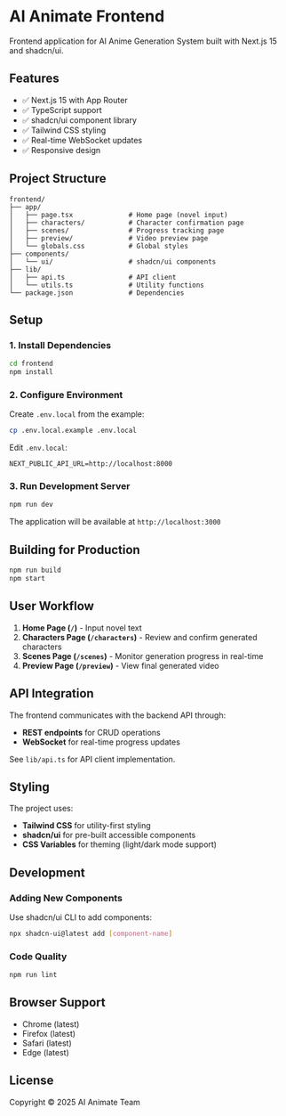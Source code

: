 # AI Animate Frontend

Frontend application for AI Anime Generation System built with Next.js 15 and shadcn/ui.

## Features

- ✅ Next.js 15 with App Router
- ✅ TypeScript support
- ✅ shadcn/ui component library
- ✅ Tailwind CSS styling
- ✅ Real-time WebSocket updates
- ✅ Responsive design

## Project Structure

```
frontend/
├── app/
│   ├── page.tsx              # Home page (novel input)
│   ├── characters/           # Character confirmation page
│   ├── scenes/               # Progress tracking page
│   ├── preview/              # Video preview page
│   └── globals.css           # Global styles
├── components/
│   └── ui/                   # shadcn/ui components
├── lib/
│   ├── api.ts                # API client
│   └── utils.ts              # Utility functions
└── package.json              # Dependencies
```

## Setup

### 1. Install Dependencies

```bash
cd frontend
npm install
```

### 2. Configure Environment

Create `.env.local` from the example:

```bash
cp .env.local.example .env.local
```

Edit `.env.local`:

```env
NEXT_PUBLIC_API_URL=http://localhost:8000
```

### 3. Run Development Server

```bash
npm run dev
```

The application will be available at `http://localhost:3000`

## Building for Production

```bash
npm run build
npm start
```

## User Workflow

1. **Home Page (`/`)** - Input novel text
2. **Characters Page (`/characters`)** - Review and confirm generated characters
3. **Scenes Page (`/scenes`)** - Monitor generation progress in real-time
4. **Preview Page (`/preview`)** - View final generated video

## API Integration

The frontend communicates with the backend API through:

- **REST endpoints** for CRUD operations
- **WebSocket** for real-time progress updates

See `lib/api.ts` for API client implementation.

## Styling

The project uses:

- **Tailwind CSS** for utility-first styling
- **shadcn/ui** for pre-built accessible components
- **CSS Variables** for theming (light/dark mode support)

## Development

### Adding New Components

Use shadcn/ui CLI to add components:

```bash
npx shadcn-ui@latest add [component-name]
```

### Code Quality

```bash
npm run lint
```

## Browser Support

- Chrome (latest)
- Firefox (latest)
- Safari (latest)
- Edge (latest)

## License

Copyright © 2025 AI Animate Team
